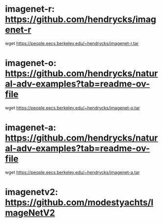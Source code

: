 

# imagenet-r: https://github.com/hendrycks/imagenet-r
wget https://people.eecs.berkeley.edu/~hendrycks/imagenet-r.tar

# imagenet-o: https://github.com/hendrycks/natural-adv-examples?tab=readme-ov-file
wget https://people.eecs.berkeley.edu/~hendrycks/imagenet-o.tar

# imagenet-a: https://github.com/hendrycks/natural-adv-examples?tab=readme-ov-file
wget https://people.eecs.berkeley.edu/~hendrycks/imagenet-a.tar


# imagenetv2: https://github.com/modestyachts/ImageNetV2
